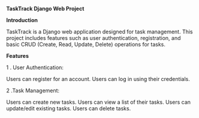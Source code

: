 
**TaskTrack Django Web Project**

**Introduction**

TaskTrack is a Django web application designed for task management.
This project includes features such as user authentication, registration, and basic CRUD (Create, Read, Update, Delete) operations for tasks.

**Features**

1 . User Authentication:

Users can register for an account.
Users can log in using their credentials.

2 .Task Management:

Users can create new tasks.
Users can view a list of their tasks.
Users can update/edit existing tasks.
Users can delete tasks.
